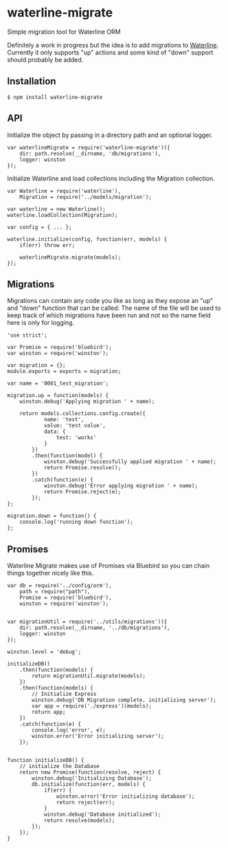 # waterline-migrate
Simple migration tool for Waterline ORM

Definitely a work in progress but the idea is to add migrations to [Waterline](https://github.com/balderdashy/waterline).  Currently it only supports "up" actions and some kind of "down" support should probably be added.  

## Installation

`$ npm install waterline-migrate`

## API

Initialize the object by passing in a directory path and an optional logger.

```
var waterlineMigrate = require('waterline-migrate')({
    dir: path.resolve(__dirname, 'db/migrations'),
    logger: winston
});
```

Initialize Waterline and load collections including the Migration collection.

```
var Waterline = require('waterline'),
	Migration = require('../models/migration');

var waterline = new Waterline();
waterline.loadCollection(Migration);

var config = { ... };

waterline.initialize(config, function(err, models) {
	if(err) throw err;

	waterlineMigrate.migrate(models);
});
```

## Migrations

Migrations can contain any code you like as long as they expose an "up" and "down" function that can be called.  The name of the file will be used to keep track of which migrations have been run and not so the name field here is only for logging.

```
'use strict';

var Promise = require('bluebird');
var winston = require('winston');

var migration = {};
module.exports = exports = migration;

var name = '0001_test_migration';

migration.up = function(models) {
	winston.debug('Applying migration ' + name);
	
	return models.collections.config.create({
			name: 'test',
			value: 'test value',
			data: {
				test: 'works'
			}
		})
		.then(function(model) {
			winston.debug('Successfully applied migration ' + name);
			return Promise.resolve();
		})
		.catch(function(e) {
			winston.debug('Error applying migration ' + name);
			return Promise.reject(e);
		});
};

migration.down = function() {
	console.log('running down function');
};
```

## Promises

Waterline Migrate makes use of Promises via Bluebird so you can chain things together nicely like this.

```
var db = require('../config/orm'),
    path = require("path"),
    Promise = require('bluebird'),
    winston = require('winston');


var migrationUtil = require('../utils/migrations')({
    dir: path.resolve(__dirname, '../db/migrations'),
    logger: winston
});

winston.level = 'debug';

initializeDB()
    .then(function(models) {
        return migrationUtil.migrate(models);
    })
    .then(function(models) {
        // Initialize Express
        winston.debug('DB Migration complete, initializing server');
        var app = require('./express')(models);
        return app;
    })
    .catch(function(e) {
        console.log('error', e);
        winston.error('Error initializing server');
    });


function initializeDB() {
    // initialize the Database
    return new Promise(function(resolve, reject) {
        winston.debug('Initializing Database');
        db.initialize(function(err, models) {
            if(err) {
                winston.error('Error initializing database');
                return reject(err);
            }
            winston.debug('Database initialized');
            return resolve(models);
        });
    });
}
```
	